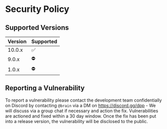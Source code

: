 # Security Policy

## Supported Versions

| Version | Supported          |
| ------- | ------------------ |
| 10.0.x  | ✅                 |
| 9.0.x   | ⛔                 |
| 1.0.x   | ⛔                 |

## Reporting a Vulnerability

To report a vulnerability please contact the development team confidentially on Discord by contacting `@brain` via a DM on https://discord.gg/dpp - We will discuss via a group chat if necessary and action the fix. Vulnerabilities are actioned and fixed within a 30 day window. Once the fix has been put into a release version, the vulnerability will be disclosed to the public.